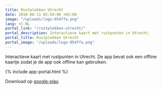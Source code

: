 ```yaml
---
title: Rustplekken Utrecht
date: 2018-08-11 02:59:00 +02:00
image: "/uploads/logo-054ffa.png"
lang: nl-NL
portal_link: "/rustplekken-utrecht/"
portal_description: Interactieve kaart met rustpunten in Utrecht.
portal_title: Rustplekken Utrecht
portal_image: "/uploads/logo-054ffa.png"
---
```


Interactieve kaart met rustpunten in Utrecht. De app bevat ook een offline kaartje zodat je de app ook offline kan gebruiken.

{% include app-portal.html %}

Download op [google-play](https://play.google.com/store/apps/details?id=com.EchoSierraStudio.Rustplekken_Utrecht).